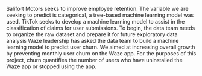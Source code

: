 Salifort Motors seeks to improve employee retention. The variable we are seeking to predict is categorical, a tree-based machine learning model was used.
TikTok  seeks to 
develop a machine learning model 
to assist in the classification of 
claims for user submissions. To 
begin, the data team needs to 
organize the raw dataset and 
prepare it for future exploratory data analysis
Waze leadership has asked the data team to build a machine learning model to predict user churn. We aimed at increasing overall 
growth by preventing monthly user churn on the Waze app. For the purposes of this project, churn 
quantifies the number of users who have uninstalled the Waze app or stopped using the app.

